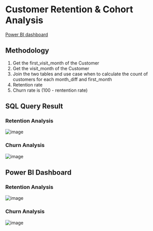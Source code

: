 # Customer Retention & Cohort Analysis

[Power BI dashboard](https://app.powerbi.com/view?r=eyJrIjoiMDk5NTg3NzQtZDk3NS00ZjA5LTllNTEtM2NiNDUxZTYxYTU2IiwidCI6ImRmODY3OWNkLWE4MGUtNDVkOC05OWFjLWM4M2VkN2ZmOTVhMCJ9)

## Methodology
1. Get the first_visit_month of the Customer
2. Get the visit_month of the Customer
3. Join the two tables and use case when to calculate the count of customers for each month_diff and first_month
4. Retention rate 
5. Churn rate is (100 - rentention rate)

## SQL Query Result
### Retention Analysis
![image](https://github.com/user-attachments/assets/d026576d-254e-407c-9979-c1f670367863)

### Churn Analysis
![image](https://github.com/user-attachments/assets/cf4c1125-f6c2-4771-85bf-f7e7044158e4)

## Power BI Dashboard
### Retention Analysis
![image](https://github.com/user-attachments/assets/07b4f456-3edd-40b5-90b9-418dea65f425)

### Churn Analysis
![image](https://github.com/user-attachments/assets/6da9712f-d60f-4701-b1ca-7576c8c70239)

